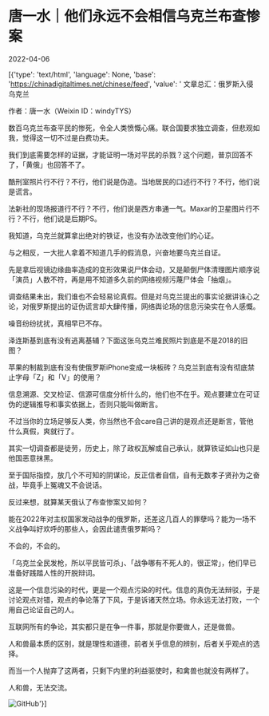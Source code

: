 # 唐一水｜他们永远不会相信乌克兰布查惨案

2022-04-06

[{'type': 'text/html', 'language': None, 'base': 'https://chinadigitaltimes.net/chinese/feed', 'value': ' 文章总汇：俄罗斯入侵乌克兰

作者：唐一水（Weixin ID：windyTYS）

数百乌克兰布查平民的惨死，令全人类愤慨心痛。联合国要求独立调查，但悲观如我，觉得这一切不过是白费功夫。

我们到底需要怎样的证据，才能证明一场对平民的杀戮？这个问题，普京回答不了，「黄俄」也回答不了。

酷刑室照片行不行？不行，他们说是伪造。当地居民的口述行不行？不行，他们说是谎言。

法新社的现场报道行不行？不行，他们说是西方串通一气。Maxar的卫星图片行不行？不行，他们说是后期PS。

我知道，乌克兰就算拿出绝对的铁证，也没有办法改变他们的心证。

与之相反，一大批人拿着不知道几手的假消息，兴奋地要乌克兰自证。

先是拿后视镜边缘曲率造成的变形效果说尸体会动，又是颠倒尸体清理图片顺序说「演员」人数不符，再是用不知道多久前的网络视频污蔑尸体会「抽烟」。

调查结果未出，我们谁也不会轻易论真假。但是对乌克兰提出的事实论据讲诛心之论，对俄罗斯提出的证伪谎言却大肆传播，网络舆论场的信息污染实在令人感慨。

噪音纷纷扰扰，真相早已不存。

泽连斯基到底有没有逃离基辅？下面这张乌克兰难民照片到底是不是2018的旧图？

苹果的制裁到底有没有使俄罗斯iPhone变成一块板砖？乌克兰到底有没有彻底禁止字母「Z」和「V」的使用？

信息溯源、交叉检证、信源可信度分析什么的，他们也不在乎。观点要建立在可证伪的逻辑推导和事实依据上，否则只能叫做断言。

不过当你的立场足够反人类，你当然也不会care自己讲的是观点还是断言，管他什么真假，爽就行了。

其实一切调查都是徒劳，历史上，除了政权瓦解或自己承认，就算铁证如山也只是他国恶意抹黑。

至于国际指控，放几个不可知的阴谋论，反正信者自信，自有无数孝子贤孙为之奋战，毕竟手上冤魂又不会说话。

反过来想，就算某天俄认了布查惨案又如何？

能在2022年对主权国家发动战争的俄罗斯，还差这几百人的罪孽吗？能为一场不义战争叫好欢呼的那些人，会因此谴责俄罗斯吗？

不会的，不会的。

「乌克兰全民发枪，所以平民皆可杀」、「战争哪有不死人的，很正常」，他们早已准备好践踏人性的开脱辩词。

这是一个信息污染的时代，更是一个观点污染的时代。信息的真伪无法辩驳，于是讨论观点对错，观点的争论落了下风，于是诉诸天然立场。你永远无法打败，一个用自己论证自己的人。

互联网所有的争论，其实都只是在争一件事，那就是你要做人，还是做兽。

人和兽最本质的区别，就是理性和道德，前者关乎信息的辨别，后者关乎观点的选择。

而当一个人抛弃了这两者，只剩下内里的利益驱使时，和禽兽也就没有两样了。

人和兽，无法交流。

![GitHub](https://chinadigitaltimes.net/chinese/files/2022/04/post-679164-624dc2ed6907f.)'}]